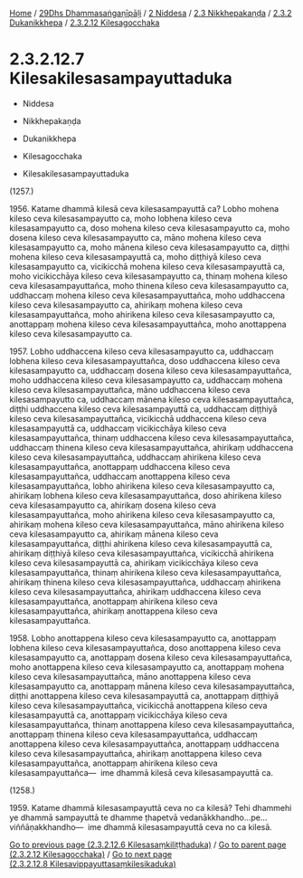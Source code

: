 
[Home](/) / [29Dhs Dhammasaṅgaṇīpāḷi](../../../../../29Dhs.md) / [2 Niddesa](../../../../2.md) / [2.3 Nikkhepakaṇḍa](../../../2.3.md) / [2.3.2 Dukanikkhepa](../../2.3.2.md) / [2.3.2.12 Kilesagocchaka](../2.3.2.12.md)

# 2.3.2.12.7 Kilesakilesasampayuttaduka

* Niddesa

* Nikkhepakaṇḍa

* Dukanikkhepa

* Kilesagocchaka

* Kilesakilesasampayuttaduka

(1257.)

1956\. Katame dhammā kilesā ceva kilesasampayuttā ca? Lobho mohena kileso ceva kilesasampayutto ca, moho lobhena kileso ceva kilesasampayutto ca, doso mohena kileso ceva kilesasampayutto ca, moho dosena kileso ceva kilesasampayutto ca, māno mohena kileso ceva kilesasampayutto ca, moho mānena kileso ceva kilesasampayutto ca, diṭṭhi mohena kileso ceva kilesasampayuttā ca, moho diṭṭhiyā kileso ceva kilesasampayutto ca, vicikicchā mohena kileso ceva kilesasampayuttā ca, moho vicikicchāya kileso ceva kilesasampayutto ca, thinaṃ mohena kileso ceva kilesasampayuttañca, moho thinena kileso ceva kilesasampayutto ca, uddhaccaṃ mohena kileso ceva kilesasampayuttañca, moho uddhaccena kileso ceva kilesasampayutto ca, ahirikaṃ mohena kileso ceva kilesasampayuttañca, moho ahirikena kileso ceva kilesasampayutto ca, anottappaṃ mohena kileso ceva kilesasampayuttañca, moho anottappena kileso ceva kilesasampayutto ca.

1957\. Lobho uddhaccena kileso ceva kilesasampayutto ca, uddhaccaṃ lobhena kileso ceva kilesasampayuttañca, doso uddhaccena kileso ceva kilesasampayutto ca, uddhaccaṃ dosena kileso ceva kilesasampayuttañca, moho uddhaccena kileso ceva kilesasampayutto ca, uddhaccaṃ mohena kileso ceva kilesasampayuttañca, māno uddhaccena kileso ceva kilesasampayutto ca, uddhaccaṃ mānena kileso ceva kilesasampayuttañca, diṭṭhi uddhaccena kileso ceva kilesasampayuttā ca, uddhaccaṃ diṭṭhiyā kileso ceva kilesasampayuttañca, vicikicchā uddhaccena kileso ceva kilesasampayuttā ca, uddhaccaṃ vicikicchāya kileso ceva kilesasampayuttañca, thinaṃ uddhaccena kileso ceva kilesasampayuttañca, uddhaccaṃ thinena kileso ceva kilesasampayuttañca, ahirikaṃ uddhaccena kileso ceva kilesasampayuttañca, uddhaccaṃ ahirikena kileso ceva kilesasampayuttañca, anottappaṃ uddhaccena kileso ceva kilesasampayuttañca, uddhaccaṃ anottappena kileso ceva kilesasampayuttañca, lobho ahirikena kileso ceva kilesasampayutto ca, ahirikaṃ lobhena kileso ceva kilesasampayuttañca, doso ahirikena kileso ceva kilesasampayutto ca, ahirikaṃ dosena kileso ceva kilesasampayuttañca, moho ahirikena kileso ceva kilesasampayutto ca, ahirikaṃ mohena kileso ceva kilesasampayuttañca, māno ahirikena kileso ceva kilesasampayutto ca, ahirikaṃ mānena kileso ceva kilesasampayuttañca, diṭṭhi ahirikena kileso ceva kilesasampayuttā ca, ahirikaṃ diṭṭhiyā kileso ceva kilesasampayuttañca, vicikicchā ahirikena kileso ceva kilesasampayuttā ca, ahirikaṃ vicikicchāya kileso ceva kilesasampayuttañca, thinaṃ ahirikena kileso ceva kilesasampayuttañca, ahirikaṃ thinena kileso ceva kilesasampayuttañca, uddhaccaṃ ahirikena kileso ceva kilesasampayuttañca, ahirikaṃ uddhaccena kileso ceva kilesasampayuttañca, anottappaṃ ahirikena kileso ceva kilesasampayuttañca, ahirikaṃ anottappena kileso ceva kilesasampayuttañca.

1958\. Lobho anottappena kileso ceva kilesasampayutto ca, anottappaṃ lobhena kileso ceva kilesasampayuttañca, doso anottappena kileso ceva kilesasampayutto ca, anottappaṃ dosena kileso ceva kilesasampayuttañca, moho anottappena kileso ceva kilesasampayutto ca, anottappaṃ mohena kileso ceva kilesasampayuttañca, māno anottappena kileso ceva kilesasampayutto ca, anottappaṃ mānena kileso ceva kilesasampayuttañca, diṭṭhi anottappena kileso ceva kilesasampayuttā ca, anottappaṃ diṭṭhiyā kileso ceva kilesasampayuttañca, vicikicchā anottappena kileso ceva kilesasampayuttā ca, anottappaṃ vicikicchāya kileso ceva kilesasampayuttañca, thinaṃ anottappena kileso ceva kilesasampayuttañca, anottappaṃ thinena kileso ceva kilesasampayuttañca, uddhaccaṃ anottappena kileso ceva kilesasampayuttañca, anottappaṃ uddhaccena kileso ceva kilesasampayuttañca, ahirikaṃ anottappena kileso ceva kilesasampayuttañca, anottappaṃ ahirikena kileso ceva kilesasampayuttañca—  ime dhammā kilesā ceva kilesasampayuttā ca.

(1258.)

1959\. Katame dhammā kilesasampayuttā ceva no ca kilesā? Tehi dhammehi ye dhammā sampayuttā te dhamme ṭhapetvā vedanākkhandho…pe…  viññāṇakkhandho—  ime dhammā kilesasampayuttā ceva no ca kilesā.

[Go to previous page (2.3.2.12.6 Kilesasaṃkiliṭṭhaduka)](2.3.2.12.6.md) / [Go to parent page (2.3.2.12 Kilesagocchaka)](../2.3.2.12.md) / [Go to next page (2.3.2.12.8 Kilesavippayuttasaṃkilesikaduka)](2.3.2.12.8.md)


